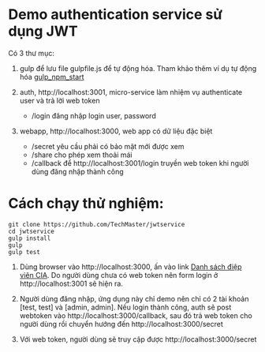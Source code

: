 # Demo authentication service sử dụng JWT

Có 3 thư mục:
1. gulp để lưu file gulpfile.js để tự động hóa. Tham khảo thêm ví dụ tự động hóa [gulp_npm_start](https://github.com/TechMaster/gulp_npm_start)
2. auth, http://localhost:3001, micro-service làm nhiệm vụ authenticate user và trả lời web token
    - /login  đăng nhập login user, password
    
3. webapp, http://localhost:3000, web app có dữ liệu đặc biệt
    - /secret yêu cầu phải có bảo mật mới được xem
    - /share cho phép xem thoải mái
    - /callback để http://localhost:3001/login truyền web token khi người dùng đăng nhập thành công
     
     

# Cách chạy thử nghiệm:

```
git clone https://github.com/TechMaster/jwtservice
cd jwtservice
gulp install
gulp
gulp test
```

1. Dùng browser vào http://localhost:3000, ấn vào link [Danh sách điệp viên CIA](http://localhost:3000/secret). Do người dùng chưa
có web token nên form login ở http://localhost:3001 sẽ hiện ra.

2. Người dùng đăng nhập, ứng dụng này chỉ demo nên chỉ có 2 tài khoản [test, test] và [admin, admin]. Nếu login thành công, auth sẽ
post webtoken vào http://localhost:3000/callback, sau đó trả web token cho người dùng rồi chuyển hướng đến http://localhost:3000/secret

3. Với web token, người dùng sẽ truy cập được http://localhost:3000/secret
